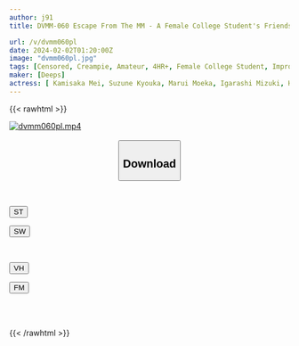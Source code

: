 ```yaml
---
author: j91
title: DVMM-060 Escape From The MM - A Female College Student's Friendship Project. Call Your Friend On The Phone Within 30 Minutes To 'substitute' And Escape From The Locked Room! Once The Time Limit Has Passed, The Big Dick Will Be Fucked Immediately! 8 With A Hard Piston That Won't Stop Even If You Cum, The Creampie Won't End Until Your Friend Comes In The Magic Mirror

url: /v/dvmm060pl
date: 2024-02-02T01:20:00Z
image: "dvmm060pl.jpg"
tags: [Censored, Creampie, Amateur, 4HR+, Female College Student, Impromptu Sex, Huge Cock	]
maker: [Deeps]
actress: [ Kamisaka Mei, Suzune Kyouka, Marui Moeka, Igarashi Mizuki, Haruna Noa ,Uruki Sarara ]
---
```



{{< rawhtml >}}

<div class="video" data-videoid="y7OrWGLpl4iOR4">
    <a href="javascript:;">
        <img src="/v/dvmm060pl/dvmm060pl.jpg" width="WIDTH" height="HEIGHT" alt="dvmm060pl.mp4" loading="lazy">
    </a>
</div>

<script type="text/javascript" src="https://j91.asia/asset/on-demand-st.js"></script>

<br>
  <link rel="stylesheet" href="https://j91.asia/asset/bs5.css">
  
  <center>
  <button class="btn btn-primary" type="button" data-bs-toggle="collapse" data-bs-target=".multi-collapse" aria-expanded="false" aria-controls="multiCollapseExample1 multiCollapseExample2"><h2>Download</h2></button></center>
</p>
<div class="row">
  <div class="col">
    <div class="collapse multi-collapse" id="multiCollapseExample1">
      <div class="card card-body">
	      	      <br>
<div class="buttons">  
<p><a href="https://streamtape.to/v/y7OrWGLpl4iOR4" target="_blank"><button class="btn-hover color-3"><i class="fa fa-download"></i> ST</button></a></p>
<p><a href="https://flaswish.com/35dk9sc17vhc" target="_blank"><button class="btn-hover color-2"><i class="fa fa-download"></i> SW</button></a></p></div>
    </div>
  </div>
</div>
  <div class="col">
    <div class="collapse multi-collapse" id="multiCollapseExample2">
      <div class="card card-body">
	      <br>
<div class="buttons">
<p><a href="javascript:;" target="_blank"><button class="btn-hover color-9"><i class="fa fa-download"></i> VH</button></a></p>
<p><a href="https://filemoon.sx/d/gqetldqadlan" target="_blank"><button class="btn-hover color-8"><i class="fa fa-download"></i> FM</button></a></p></div>
<br><br>
      </div>
    </div>
  </div>
</div>

{{< /rawhtml >}}